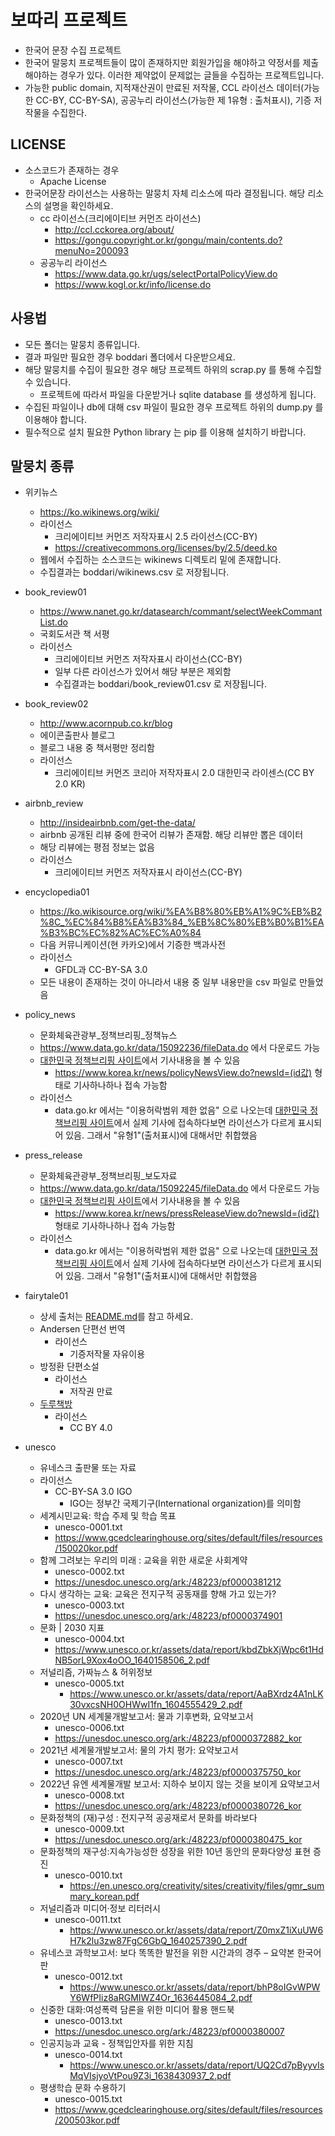 # 보따리 프로젝트
* 한국어 문장 수집 프로젝트
* 한국어 말뭉치 프로젝트들이 많이 존재하지만 회원가입을 해야하고 약정서를 제출해야하는 경우가 있다.
 이러한 제약없이 문제없는 글들을 수집하는 프로젝트입니다. 
* 가능한 public domain, 지적재산권이 만료된 저작물, CCL 라이선스 데이터(가능한 CC-BY, CC-BY-SA),  공공누리 라이선스(가능한 제 1유형 : 출처표시), 기증 저작물을 수집한다.


## LICENSE
* 소스코드가 존재하는 경우 
  * Apache License
* 한국어문장 라이선스는 사용하는 말뭉치 자체 리소스에 따라 결정됩니다. 해당 리소스의 설명을 확인하세요.
  * cc 라이선스(크리에이티브 커먼즈 라이선스)
    * http://ccl.cckorea.org/about/
    * https://gongu.copyright.or.kr/gongu/main/contents.do?menuNo=200093
  * 공공누리 라이선스
    * https://www.data.go.kr/ugs/selectPortalPolicyView.do
    * https://www.kogl.or.kr/info/license.do

## 사용법
* 모든 폴더는 말뭉치 종류입니다. 
* 결과 파일만 필요한 경우 boddari 폴더에서 다운받으세요.
* 해당 말뭉치를 수집이 필요한 경우 해당 프로젝트 하위의 scrap.py 를 통해 수집할 수 있습니다.
  * 프로젝트에 따라서 파일을 다운받거나 sqlite database 를 생성하게 됩니다.
* 수집된 파일이나 db에 대해 csv 파일이 필요한 경우 프로젝트 하위의 dump.py 를 이용해야 합니다.
* 필수적으로 설치 필요한 Python library 는 pip 를 이용해 설치하기 바랍니다. 

## 말뭉치 종류
* 위키뉴스
  * https://ko.wikinews.org/wiki/
  * 라이선스
    * 크리에이티브 커먼즈 저작자표시 2.5 라이선스(CC-BY)
    * https://creativecommons.org/licenses/by/2.5/deed.ko
  * 웹에서 수집하는 소스코드는 wikinews 디렉토리 밑에 존재합니다.
  * 수집결과는 boddari/wikinews.csv 로 저장됩니다.

* book_review01
  * https://www.nanet.go.kr/datasearch/commant/selectWeekCommantList.do
  * 국회도서관 책 서평
  * 라이선스
    * 크리에이티브 커먼즈 저작자표시 라이선스(CC-BY)
    * 일부 다른 라이선스가 있어서 해당 부분은 제외함
    * 수집결과는 boddari/book_review01.csv 로 저장됩니다.
* book_review02
  * http://www.acornpub.co.kr/blog
  * 에이콘출판사 블로그
  * 블로그 내용 중 책서평만 정리함
  * 라이선스
    *  크리에이티브 커먼즈 코리아 저작자표시 2.0 대한민국 라이센스(CC BY 2.0 KR)

* airbnb_review
  * http://insideairbnb.com/get-the-data/
  * airbnb 공개된 리뷰 중에 한국어 리뷰가 존재함. 해당 리뷰만 뽑은 데이터
  * 해당 리뷰에는 평점 정보는 없음
  * 라이선스
    * 크리에이티브 커먼즈 저작자표시 라이선스(CC-BY)

* encyclopedia01
  * https://ko.wikisource.org/wiki/%EA%B8%80%EB%A1%9C%EB%B2%8C_%EC%84%B8%EA%B3%84_%EB%8C%80%EB%B0%B1%EA%B3%BC%EC%82%AC%EC%A0%84
  * 다음 커뮤니케이션(현 카카오)에서 기증한 백과사전
  * 라이선스
    * GFDL과 CC-BY-SA 3.0
  * 모든 내용이 존재하는 것이 아니라서 내용 중 일부 내용만을 csv 파일로 만들었음

* policy_news
  * 문화체육관광부_정책브리핑_정책뉴스
  * https://www.data.go.kr/data/15092236/fileData.do 에서 다운로드 가능
  * [대한민국 정책브리핑 사이트](korea.kr)에서 기사내용을 볼 수 있음
    * https://www.korea.kr/news/policyNewsView.do?newsId=(id값) 형태로 기사하나하나 접속 가능함
  * 라이선스
    * data.go.kr 에서는 "이용허락범위 제한 없음" 으로 나오는데 [대한민국 정책브리핑 사이트](korea.kr)에서 실제 기사에 접속하다보면 라이선스가 다르게 표시되어 있음. 그래서 "유형1"(출처표시)에 대해서만 취합했음

* press_release
  * 문화체육관광부_정책브리핑_보도자료
  * https://www.data.go.kr/data/15092245/fileData.do 에서 다운로드 가능
  * [대한민국 정책브리핑 사이트](korea.kr)에서 기사내용을 볼 수 있음
    * https://www.korea.kr/news/pressReleaseView.do?newsId=(id값) 형태로 기사하나하나 접속 가능함
  * 라이선스
    * data.go.kr 에서는 "이용허락범위 제한 없음" 으로 나오는데 [대한민국 정책브리핑 사이트](korea.kr)에서 실제 기사에 접속하다보면 라이선스가 다르게 표시되어 있음. 그래서 "유형1"(출처표시)에 대해서만 취합했음

* fairytale01
  * 상세 출처는 [README.md](/fairytale01/README.md)를 참고 하세요.
  * Andersen 단편선 번역
    * 라이선스
      * 기증저작물 자유이용
  * 방정환 단편소설
    * 라이선스
      * 저작권 만료
  * [두루책방](http://xn--hu1b40go5ck8x.com/)
    * 라이선스
      * CC BY 4.0

* unesco
  * 유네스크 출판물 또는 자료
  * 라이선스
    * CC-BY-SA 3.0 IGO
      * IGO는 정부간 국제기구(International organization)를 의미함
  * 세계시민교육: 학습 주제 및 학습 목표
    * unesco-0001.txt
    * https://www.gcedclearinghouse.org/sites/default/files/resources/150020kor.pdf
  * 함께 그려보는 우리의 미래 : 교육을 위한 새로운 사회계약
    * unesco-0002.txt
    * https://unesdoc.unesco.org/ark:/48223/pf0000381212
  * 다시 생각하는 교육: 교육은 전지구적 공동재를 향해 가고 있는가?
    * unesco-0003.txt
    * https://unesdoc.unesco.org/ark:/48223/pf0000374901
  * 문화 | 2030 지표
    * unesco-0004.txt
    * https://www.unesco.or.kr/assets/data/report/kbdZbkXjWpc6t1HdNB5orL9Xox4oOO_1640158506_2.pdf
  * 저널리즘, 가짜뉴스 & 허위정보 
    * unesco-0005.txt
	  * https://www.unesco.or.kr/assets/data/report/AaBXrdz4A1nLK30vxcsNH0OHWwI1fn_1604555429_2.pdf
  * 2020년 UN 세계물개발보고서: 물과 기후변화, 요약보고서
    * unesco-0006.txt
    * https://unesdoc.unesco.org/ark:/48223/pf0000372882_kor
  * 2021년 세계물개발보고서: 물의 가치 평가: 요약보고서
    * unesco-0007.txt
    * https://unesdoc.unesco.org/ark:/48223/pf0000375750_kor
  * 2022년 유엔 세계물개발 보고서: 지하수 보이지 않는 것을 보이게 요약보고서
    * unesco-0008.txt
    * https://unesdoc.unesco.org/ark:/48223/pf0000380726_kor
  * 문화정책의 (재)구성 : 전지구적 공공재로서 문화를 바라보다
    * unesco-0009.txt
    * https://unesdoc.unesco.org/ark:/48223/pf0000380475_kor
  * 문화정책의 재구성:지속가능성한 성장을 위한 10년 동안의 문화다양성 표현 증진
    * unesco-0010.txt
	  * https://en.unesco.org/creativity/sites/creativity/files/gmr_summary_korean.pdf
  * 저널리즘과 미디어·정보 리터러시
    * unesco-0011.txt
	  * https://www.unesco.or.kr/assets/data/report/Z0mxZ1iXuUW6H7k2lu3zw87FgC6GbQ_1640257390_2.pdf
  * 유네스코 과학보고서: 보다 똑똑한 발전을 위한 시간과의 경주 – 요약본 한국어판
    * unesco-0012.txt
	  * https://www.unesco.or.kr/assets/data/report/bhP8oIGvWPWY6WfPIiz8aRGMIWZ4Or_1636445084_2.pdf
  * 신중한 대화:여성폭력 담론을 위한 미디어 활용 핸드북
    * unesco-0013.txt
    * https://unesdoc.unesco.org/ark:/48223/pf0000380007
  * 인공지능과 교육 - 정책입안자를 위한 지침
    * unesco-0014.txt
	  * https://www.unesco.or.kr/assets/data/report/UQ2Cd7pByyvIsMqVIsjyoVtPou9Z3i_1638430937_2.pdf
  * 평생학습 문화 수용하기
    * unesco-0015.txt
    * https://www.gcedclearinghouse.org/sites/default/files/resources/200503kor.pdf
